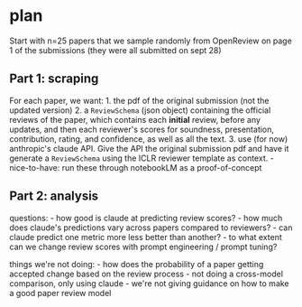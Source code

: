 # plan

Start with n=25 papers that we sample randomly from OpenReview on page 1 of the submissions (they were all submitted on sept 28)


## Part 1: scraping
For each paper, we want:
    1. the pdf of the original submission (not the updated version)
    2. a `ReviewSchema` (json object) containing the official reviews of the paper, which contains each **initial** review, before any updates, and then each reviewer's scores for soundness, presentation, contribution, rating, and confidence, as well as all the text.
    3. use (for now) anthropic's claude API. Give the API the original submission pdf and have it generate a `ReviewSchema` using the ICLR reviewer template as context.
        - nice-to-have: run these through notebookLM as a proof-of-concept

## Part 2: analysis

questions:
    - how good is claude at predicting review scores?
    - how much does claude's predictions vary across papers compared to reviewers?
    - can claude predict one metric more less better than another?
    - to what extent can we change review scores with prompt engineering / prompt tuning?

things we're not doing:
    - how does the probability of a paper getting accepted change based on the review process
    - not doing a cross-model comparison, only using claude
    - we're not giving guidance on how to make a good paper review model